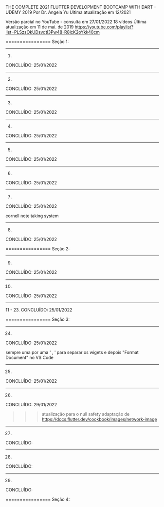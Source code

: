 THE COMPLETE 2021 FLUTTER DEVELOPMENT BOOTCAMP WITH DART - UDEMY 2019
Por Dr. Angela Yu
Última atualização em 12/2021

Versão parcial no YouTube - consulta em 27/01/2022 
18 vídeos Última atualização em 11 de mai. de 2019
https://youtube.com/playlist?list=PLSzsOkUDsvdtl3Pw48-R8lcK2oYkk40cm
 
================
Seção 1:  

--------------------------------------
1. 
CONCLUÍDO: 25/01/2022

--------------------------------------
2. 
CONCLUÍDO: 25/01/2022

--------------------------------------
3. 
CONCLUÍDO: 25/01/2022

--------------------------------------
4. 
CONCLUÍDO: 25/01/2022

--------------------------------------
5. 
CONCLUÍDO: 25/01/2022

--------------------------------------
6. 
CONCLUÍDO: 25/01/2022

--------------------------------------
7. 
CONCLUÍDO: 25/01/2022

cornell note taking system

--------------------------------------
8. 
CONCLUÍDO: 25/01/2022

================
Seção 2: 

--------------------------------------
9. 
CONCLUÍDO: 25/01/2022

--------------------------------------
10. 
CONCLUÍDO: 25/01/2022

--------------------------------------
11 - 23. 
CONCLUÍDO: 25/01/2022

================
Seção 3:

--------------------------------------
24.
CONCLUÍDO: 25/01/2022

sempre uma por uma ' , ' para separar os wigets
e depois "Format Document" no VS Code

--------------------------------------
25.
CONCLUÍDO: 25/01/2022

--------------------------------------
26.
CONCLUÍDO: 29/01/2022

>>> atualização para o null safety
adaptação de https://docs.flutter.dev/cookbook/images/network-image

--------------------------------------
27.
CONCLUÍDO: 

--------------------------------------
28.
CONCLUÍDO: 

--------------------------------------
29.
CONCLUÍDO: 

================
Seção 4:


